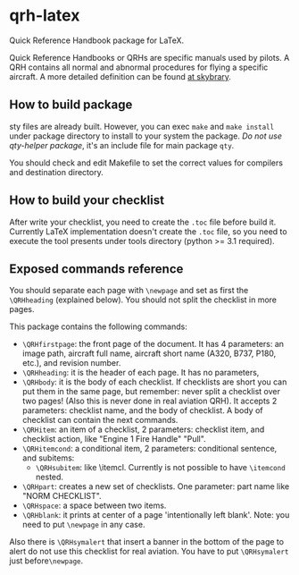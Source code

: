 # qrh-latex
Quick Reference Handbook package for LaTeX.

Quick Reference Handbooks or QRHs are specific manuals used by pilots. A QRH contains all normal and abnormal procedures for flying a specific
aircraft. A more detailed definition can be found [at skybrary](http://www.skybrary.aero/index.php/Quick_Reference_Handbook).

How to build package
--------------------
sty files are already built. However, you can exec `make` and `make install` under package directory to install to your system the package. *Do not use qty-helper package*, it's an include file for main package `qty`.

You should check and edit Makefile to set the correct values for compilers and destination directory.

How to build your checklist
---------------------------
After write your checklist, you need to create the `.toc` file before build it. Currently LaTeX implementation doesn't create the `.toc` file, so you need to execute the tool presents under tools directory (python >= 3.1 required).

Exposed commands reference
--------------------------

You should separate each page with `\newpage` and set as first the `\QRHheading` (explained below). You should not split the checklist in more pages.

This package contains the following commands:
* `\QRHfirstpage`: the front page of the document. It has 4 parameters: an image path, aircraft full name, aircraft short name (A320, B737, P180, etc.), and revision number.
* `\QRHheading`: it is the header of each page. It has no parameters,
* `\QRHbody`: it is the body of each checklist. If checklists are short you can put them in the same page, but remember: never split a checklist over
two pages! (Also this is never done in real aviation QRH). It accepts 2 parameters: checklist name, and the body of checklist. A body of checklist can
contain the next commands.
* `\QRHitem`: an item of a checklist, 2 parameters: checklist item, and checklist action, like "Engine 1 Fire Handle" "Pull".
* `\QRHitemcond`: a conditional item, 2 parameters: conditional sentence, and subitems:
  * `\QRHsubitem`: like \itemcl. Currently is not possible to have `\itemcond` nested.
* `\QRHpart`: creates a new set of checklists. One parameter: part name like "NORM CHECKLIST".
* `\QRHspace`: a space between two items.
* `\QRHblank`: it prints at center of a page 'intentionally left blank'. Note: you need to put `\newpage` in any case.

Also there is `\QRHsymalert` that insert a banner in the bottom of the page to alert do not use this checklist for real aviation. You have to put `\QRHsymalert` just before`\newpage`.


